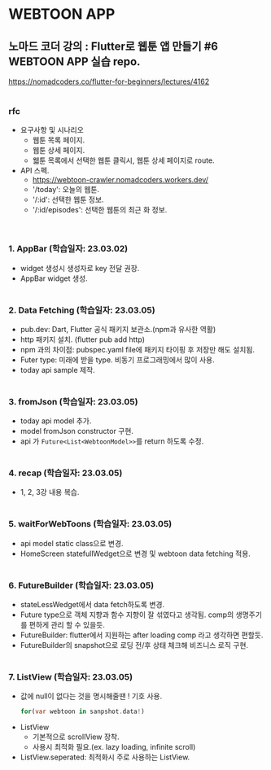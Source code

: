 # WEBTOON APP

## 노마드 코더 강의 : Flutter로 웹툰 앱 만들기 #6 WEBTOON APP 실습 repo.

https://nomadcoders.co/flutter-for-beginners/lectures/4162
<br /> <br />

### rfc

- 요구사항 및 시나리오
  - 웹툰 목록 페이지.
  - 웹툰 상세 페이지.
  - 웳툰 목록에서 선택한 웹툰 클릭시, 웹툰 상세 페이지로 route.
- API 스펙.
  - https://webtoon-crawler.nomadcoders.workers.dev/
  - '/today': 오늘의 웹툰.
  - '/:id': 선택한 웹툰 정보.
  - '/:id/episodes': 선택한 웹툰의 최근 화 정보.

<br />

### 1. AppBar (학습일자: 23.03.02)

- widget 생성시 생성자로 key 전달 권장.
- AppBar widget 생성.
  <br/><br/>

### 2. Data Fetching (학습일자: 23.03.05)

- pub.dev: Dart, Flutter 공식 패키지 보관소.(npm과 유사한 역활)
- http 패키지 설치. (flutter pub add http)
- npm 과의 차이점: pubspec.yaml file에 패키지 타이핑 후 저장만 해도 설치됨.
- Futer type: 미래에 받을 type. 비동기 프로그래밍에서 많이 사용.
- today api sample 제작.
  <br/><br/>

### 3. fromJson (학습일자: 23.03.05)

- today api model 추가.
- model fromJson constructor 구현.
- api 가 `Future<List<WebtoonModel>>`를 return 하도록 수정.
  <br /><br />

### 4. recap (학습일자: 23.03.05)

- 1, 2, 3강 내용 복습.
  <br/><br/>

### 5. waitForWebToons (학습일자: 23.03.05)

- api model static class으로 변경.
- HomeScreen statefullWedget으로 변경 및 webtoon data fetching 적용.
  <br/><br/>

### 6. FutureBuilder (학습일자: 23.03.05)

- stateLessWedget에서 data fetch하도록 변경.
- Future type으로 객체 지향과 함수 지향이 잘 섞였다고 생각됨. comp의 생명주기를 편하게 관리 할 수 있을듯.
- FutureBuilder: flutter에서 지원하는 after loading comp 라고 생각하면 편할듯.
- FutureBuilder의 snapshot으로 로딩 전/후 상태 체크해 비즈니스 로직 구현.
  <br /><br />

### 7. ListView (학습일자: 23.03.05)

- 값에 null이 없다는 것을 명시해줄땐 ! 기호 사용.
  ```dart
  for(var webtoon in sanpshot.data!)
  ```
- ListView
  - 기본적으로 scrollView 장착.
  - 사용시 최적화 필요.(ex. lazy loading, infinite scroll)
- ListView.seperated: 최적화시 주로 사용하는 ListView.
